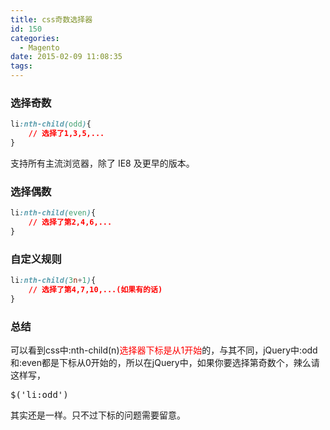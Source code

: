 ```yaml
---
title: css奇数选择器
id: 150
categories:
  - Magento
date: 2015-02-09 11:08:35
tags:
---
```


### 选择奇数
```css
li:nth-child(odd){
	// 选择了1,3,5,...
}
```
支持所有主流浏览器，除了 IE8 及更早的版本。

### 选择偶数
```css
li:nth-child(even){
	// 选择了第2,4,6,...
}
```

### 自定义规则
```css
li:nth-child(3n+1){
	// 选择了第4,7,10,...(如果有的话)
}
```

### 总结

可以看到css中:nth-child(n)<span style="color: #ff0000;">选择器下标是从1开始</span>的，与其不同，jQuery中:odd和:even都是下标从0开始的，所以在jQuery中，如果你要选择第奇数个，辣么请这样写，
<pre class="lang:default decode:true  ">$('li:odd')</pre>
其实还是一样。只不过下标的问题需要留意。
